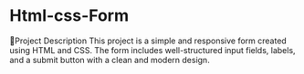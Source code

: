 # Html-css-Form
📜Project Description This project is a simple and responsive form created using HTML and CSS. The form includes well-structured input fields, labels, and a submit button with a clean and modern design.
